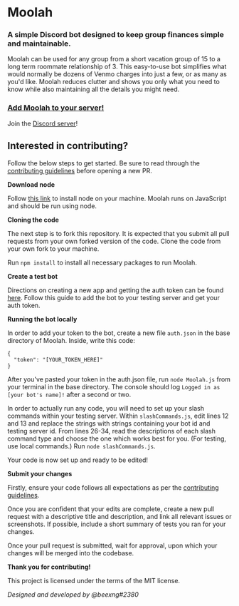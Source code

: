 # Moolah

### A simple Discord bot designed to keep group finances simple and maintainable.

Moolah can be used for any group from a short vacation group of 15 to a long term roommate relationship of 3. This easy-to-use bot simplifies what would normally be dozens of Venmo charges into just a few, or as many as you'd like. Moolah reduces clutter and shows you only what you need to know while also maintaining all the details you might need.

### [Add Moolah to your server!](https://discord.com/api/oauth2/authorize?client_id=839639502767259669&permissions=11328&scope=bot%20applications.commands)

Join the [Discord server](https://discord.gg/78EPUxMxt2)!

## Interested in contributing?

Follow the below steps to get started. Be sure to read through the [contributing guidelines](CONTRIBUTING.md) before opening a new PR.

**Download node**

Follow [this link](https://nodejs.org/en/) to install node on your machine. Moolah runs on JavaScript and should be run using node.

**Cloning the code**

The next step is to fork this repository. It is expected that you submit all pull requests from your own forked version of the code. Clone the code from your own fork to your machine.

Run `npm install` to install all necessary packages to run Moolah.

**Create a test bot**

Directions on creating a new app and getting the auth token can be found [here](https://github.com/reactiflux/discord-irc/wiki/Creating-a-discord-bot-&-getting-a-token). Follow this guide to add the bot to your testing server and get your auth token.

**Running the bot locally**

In order to add your token to the bot, create a new file `auth.json` in the base directory of Moolah. Inside, write this code:

```
{
  "token": "[YOUR_TOKEN_HERE]"
}
```

After you've pasted your token in the auth.json file, run `node Moolah.js` from your terminal in the base directory. The console should log `Logged in as [your bot's name]!` after a second or two.

In order to actually run any code, you will need to set up your slash commands within your testing server. Within `slashCommands.js`, edit lines 12 and 13 and replace the strings with strings containing your bot id and testing server id. From lines 26-34, read the descriptions of each slash command type and choose the one which works best for you. (For testing, use local commands.) Run `node slashCommands.js`.

Your code is now set up and ready to be edited!

**Submit your changes**

Firstly, ensure your code follows all expectations as per the [contributing guidelines](CONTRIBUTING.md).

Once you are confident that your edits are complete, create a new pull request with a descriptive title and description, and link all relevant issues or screenshots. If possible, include a short summary of tests you ran for your changes.

Once your pull request is submitted, wait for approval, upon which your changes will be merged into the codebase.

**Thank you for contributing!**

This project is licensed under the terms of the MIT license.

_Designed and developed by @beexng#2380_
